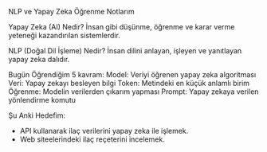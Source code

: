  NLP ve Yapay Zeka Öğrenme Notlarım

 Yapay Zeka (AI) Nedir?
 İnsan gibi düşünme, öğrenme ve karar verme yeteneği kazandırılan sistemlerdir.

 NLP (Doğal Dil İşleme) Nedir?
 İnsan dilini anlayan, işleyen ve yanıtlayan yapay zeka dalıdır.

 Bugün Öğrendiğim 5 kavram:
 Model: Veriyi öğrenen yapay zeka algoritması
 Veri: Yapay zekayı besleyen bilgi
 Token: Metindeki en küçük anlamlı birim
 Öğrenme: Modelin verilerden çıkarım yapması
 Prompt: Yapay zekaya verilen yönlendirme komutu

 Şu Anki Hedefim:
- API kullanarak ilaç verilerini yapay zeka ile işlemek.
- Web siteelerindeki ilaç reçeterini incelemek.
